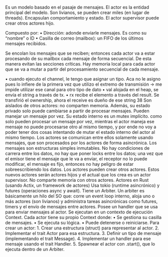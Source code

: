 Es un modelo basado en el pasaje de mensajes. El actor es la entidad principal del modelo. Son livianos, se pueden crear miles (en lugar de threads). Encapsulan comportamiento y estado. El actor supervisor puede crear otros actores hijo. 

Compuesto por:
• Dirección: adonde enviarle mensajes. Es como su “nombre” o ID 
• Casilla de correo (mailbox): un FIFO de los últimos mensajes recibidos. 

Se encolan los mensajes que se reciben; entonces cada actor va a estar procesando de su mailbox cada mensaje de forma secuencial. De esta manera evitan las secciones críticas. Hay memoria local para cada actor que se va a mutar a partir del procesamiento secuencial de cada mensaje.

• cuando ejecuto el channel, le tengo que asignar un tipo. Aca no le asigno pues lo infiere de la primera vez que utilizo el extremo de transmisión → me impide utilizar ese canal para otro tipo de dato • val alojada en el heap, se envía el string a través de tx. • rx recibe el elemento a través del result. Se transfirió el ownership, ahora el receive es dueño de ese string 38 Son aislados de otros actores: no comparten memoria. Además, su estado privado solo puede cambiarse a partir de procesar mensajes. Pueden manejar un mensaje por vez. Su estado interno es un mutex implícito. como solo pueden procesar un mensaje por vez, mientras el actor maneja ese mensaje no puede procesarse otro al mismo tiempo, y por ende no voy a poder tener dos cosas intentando de mutar el estado interno del actor al mismo tiempo. Los actores se comunican entre ellos solamente usando mensajes, que son procesados por los actores de forma asincrónica. Los mensajes son estructuras simples inmutables. No hay condiciones de carrera entre los datos, no hay que poner locks entre los datos; una vez que el emisor tiene el mensaje que le va a enviar, el receptor no lo puede modificar, el mensaje es fijo, entonces no hay peligro de estar sobreescribiendo los datos. Los actores pueden crear otros actores. Estos nuevos actores serán actores hijos y el actual que los crea es un actor supervisor. No comparte memoria con otros actores. Actores en Rust (usando Actix, un framework de actores) Usa tokio (runtime asincrónico) y futures (operaciones async y await). Tiene un Arbiter. Un arbiter es básicamente un hilo del SO que: corre un event loop interno, aloja uno o más actores (son livianos) y administra tareas asincrónicas como futures, timers y el envío de mensajes entre actores. Posee un handler que se usa para enviar mensajes al actor. Se ejecutan en un contexto de ejecución Context. Cada actor tiene su propio Context donde: • Se gestiona su casilla de mensajes. • Se ejecuta su lógica. • Puede detenerse o reiniciarse. Para crear un actor: 1. Crear una estructura (struct) para representar al actor. 2. Implementar el trait Actor para esa estructura. 3. Definir un tipo de mensaje (implementando el trait Message). 4. Implementar un handler para ese mensaje usando el trait Handler. 5. Spawnear el actor con .start(), que lo ejecuta dentro de un Arbiter.